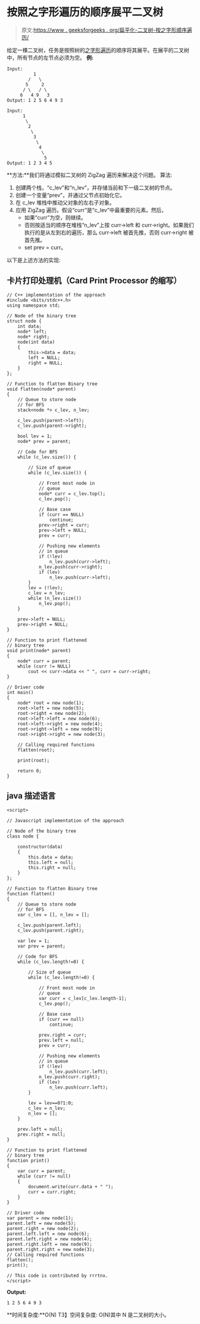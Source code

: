 # 按照之字形遍历的顺序展平二叉树

> 原文:[https://www . geeksforgeeks . org/扁平化-二叉树-按之字形顺序遍历/](https://www.geeksforgeeks.org/flatten-binary-tree-in-order-of-zig-zag-traversal/)

给定一棵二叉树，任务是按照树的[之字形遍历](https://www.geeksforgeeks.org/zigzag-tree-traversal/)的顺序将其展平。在展平的二叉树中，所有节点的左节点必须为空。
**例:**

```
Input: 
          1 
        /   \ 
       5     2 
      / \   / \ 
     6   4 9   3 
Output: 1 2 5 6 4 9 3

Input:
      1
       \
        2
         \
          3
           \
            4
             \
              5
Output: 1 2 3 4 5
```

**方法:**我们将通过模拟二叉树的 ZigZag 遍历来解决这个问题。
算法:

1.  创建两个栈，“c_lev”和“n_lev”，并存储当前和下一级二叉树的节点。
2.  创建一个变量“prev”，并通过父节点初始化它。
3.  在 c_lev 堆栈中推动父对象的左右子对象。
4.  应用 ZigZag 遍历。假设“curr”是“c_lev”中最重要的元素。然后，
    *   如果“curr”为空，则继续。
    *   否则按适当的顺序在堆栈“n_lev”上按 curr->left 和 curr->right。如果我们执行的是从左到右的遍历，那么 curr->left 被首先推，否则 curr->right 被首先推。
    *   set prev = curr。

以下是上述方法的实现:

## 卡片打印处理机（Card Print Processor 的缩写）

```
// C++ implementation of the approach
#include <bits/stdc++.h>
using namespace std;

// Node of the binary tree
struct node {
    int data;
    node* left;
    node* right;
    node(int data)
    {
        this->data = data;
        left = NULL;
        right = NULL;
    }
};

// Function to flatten Binary tree
void flatten(node* parent)
{
    // Queue to store node
    // for BFS
    stack<node *> c_lev, n_lev;

    c_lev.push(parent->left);
    c_lev.push(parent->right);

    bool lev = 1;
    node* prev = parent;

    // Code for BFS
    while (c_lev.size()) {

        // Size of queue
        while (c_lev.size()) {

            // Front most node in
            // queue
            node* curr = c_lev.top();
            c_lev.pop();

            // Base case
            if (curr == NULL)
                continue;
            prev->right = curr;
            prev->left = NULL;
            prev = curr;

            // Pushing new elements
            // in queue
            if (!lev)
                n_lev.push(curr->left);
            n_lev.push(curr->right);
            if (lev)
                n_lev.push(curr->left);
        }
        lev = (!lev);
        c_lev = n_lev;
        while (n_lev.size())
            n_lev.pop();
    }

    prev->left = NULL;
    prev->right = NULL;
}

// Function to print flattened
// binary tree
void print(node* parent)
{
    node* curr = parent;
    while (curr != NULL)
        cout << curr->data << " ", curr = curr->right;
}

// Driver code
int main()
{
    node* root = new node(1);
    root->left = new node(5);
    root->right = new node(2);
    root->left->left = new node(6);
    root->left->right = new node(4);
    root->right->left = new node(9);
    root->right->right = new node(3);

    // Calling required functions
    flatten(root);

    print(root);

    return 0;
}
```

## java 描述语言

```
<script>

// Javascript implementation of the approach

// Node of the binary tree
class node {

    constructor(data)
    {
        this.data = data;
        this.left = null;
        this.right = null;
    }
};

// Function to flatten Binary tree
function flatten()
{
    // Queue to store node
    // for BFS
    var c_lev = [], n_lev = [];

    c_lev.push(parent.left);
    c_lev.push(parent.right);

    var lev = 1;
    var prev = parent;

    // Code for BFS
    while (c_lev.length!=0) {

        // Size of queue
        while (c_lev.length!=0) {

            // Front most node in
            // queue
            var curr = c_lev[c_lev.length-1];
            c_lev.pop();

            // Base case
            if (curr == null)
                continue;

            prev.right = curr;
            prev.left = null;
            prev = curr;

            // Pushing new elements
            // in queue
            if (!lev)
                n_lev.push(curr.left);
            n_lev.push(curr.right);
            if (lev)
                n_lev.push(curr.left);
        }

        lev = lev==0?1:0;
        c_lev = n_lev;
        n_lev = [];
    }

    prev.left = null;
    prev.right = null;
}

// Function to print flattened
// binary tree
function print()
{
    var curr = parent;
    while (curr != null)
    {
        document.write(curr.data + " ");
        curr = curr.right;
    }     
}

// Driver code
var parent = new node(1);
parent.left = new node(5);
parent.right = new node(2);
parent.left.left = new node(6);
parent.left.right = new node(4);
parent.right.left = new node(9);
parent.right.right = new node(3);
// Calling required functions
flatten();
print();

// This code is contributed by rrrtnx.
</script>
```

**Output:** 

```
1 2 5 6 4 9 3
```

**时间复杂度:**O(N)
T3】空间复杂度: O(N)其中 N 是二叉树的大小。